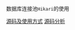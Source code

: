 
数据库连接池`Hikari`的使用

[源码及使用方式](https://github.com/brettwooldridge/HikariCP#configuration-knobs-baby)
[源码分析](https://www.51cto.com/article/714313.html)

